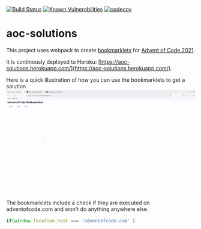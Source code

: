 [![Build Status](https://app.travis-ci.com/bgoeschlberger/aoc-solutions.svg?branch=main)](https://app.travis-ci.com/bgoeschlberger/aoc-solutions) [![Known Vulnerabilities](https://snyk.io/test/github/bgoeschlberger/aoc-solutions/badge.svg)](https://snyk.io/test/github/bgoeschlberger/aoc-solutions) [![codecov](https://codecov.io/gh/bgoeschlberger/aoc-solutions/branch/main/graph/badge.svg?token=FCQLVPCXSE)](https://codecov.io/gh/bgoeschlberger/aoc-solutions)

# aoc-solutions

This project uses webpack to create [bookmarklets](https://en.wikipedia.org/wiki/Bookmarklet) for [Advent of Code 2021](https://adventofcode.com/).

It is continously deployed to Heroku: [https://aoc-solutions.herokuapp.com/](https://aoc-solutions.herokuapp.com/).

Here is a quick illustration of how you can use the bookmarklets to get a solution
![How-to](how-to-aoc.gif)

The bookmarklets include a check if they are executed on adventofcode.com and won't do anything anywhere else.
```javascript
if(window.location.host === 'adventofcode.com' )
```
